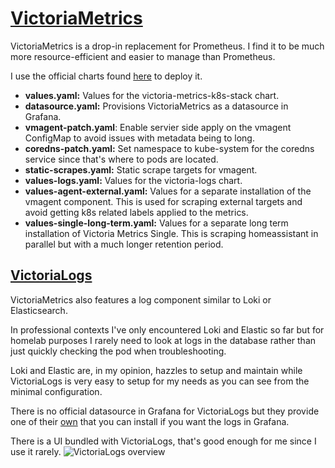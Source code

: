 # [VictoriaMetrics](https://github.com/VictoriaMetrics/VictoriaMetrics)

VictoriaMetrics is a drop-in replacement for Prometheus. I find it to be much more resource-efficient and easier to manage than Prometheus.

I use the official charts found [here](https://github.com/VictoriaMetrics/helm-charts) to deploy it.

- **values.yaml:** Values for the victoria-metrics-k8s-stack chart.
- **datasource.yaml:** Provisions VictoriaMetrics as a datasource in Grafana.
- **vmagent-patch.yaml**: Enable servier side apply on the vmagent ConfigMap to avoid issues with metadata being to long.
- **coredns-patch.yaml:** Set namespace to kube-system for the coredns service since that's where to pods are located.
- **static-scrapes.yaml:** Static scrape targets for vmagent.
- **values-logs.yaml:** Values for the victoria-logs chart.
- **values-agent-external.yaml:** Values for a separate installation of the vmagent component. This is used for scraping external targets and avoid getting k8s related labels applied to the metrics.
- **values-single-long-term.yaml:** Values for a separate long term installation of Victoria Metrics Single. This is scraping homeassistant in parallel but with a much longer retention period.

## [VictoriaLogs](https://docs.victoriametrics.com/victorialogs/)

VictoriaMetrics also features a log component similar to Loki or Elasticsearch.

In professional contexts I've only encountered Loki and Elastic so far but for homelab purposes I rarely need to look at logs in the database rather than just quickly checking the pod when troubleshooting.

Loki and Elastic are, in my opinion, hazzles to setup and maintain while VictoriaLogs is very easy to setup for my needs as you can see from the minimal configuration.

There is no official datasource in Grafana for VictoriaLogs but they provide one of their [own](https://docs.victoriametrics.com/victorialogs/grafana_datasource/) that you can install if you want the logs in Grafana.

There is a UI bundled with VictoriaLogs, that's good enough for me since I use it rarely.
![VictoriaLogs overview](/assets/images/victoria-logs-overview.png)
